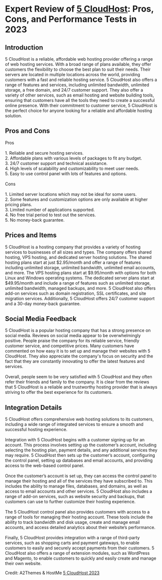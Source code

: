 <h1>Expert Review of <a href="https://a2themes.com/5-cloudhost-reviews">5 CloudHost</a>: Pros, Cons, and Performance Tests in 2023</h1>
<h2>Introduction</h2>
5 CloudHost is a reliable, affordable web hosting provider offering a range of web hosting services. With a broad range of plans available, they offer customers the flexibility to choose the best plan to suit their needs. Their servers are located in multiple locations across the world, providing customers with a fast and reliable hosting service. 5 CloudHost also offers a range of features and services, including unlimited bandwidth, unlimited storage, a free domain, and 24/7 customer support. They also offer a variety of other services, such as email hosting and website building tools, ensuring that customers have all the tools they need to create a successful online presence. With their commitment to customer service, 5 CloudHost is the perfect choice for anyone looking for a reliable and affordable hosting solution.
<h2>Pros and Cons</h2>
Pros<br><br>1. Reliable and secure hosting services.<br>2. Affordable plans with various levels of packages to fit any budget.<br>3. 24/7 customer support and technical assistance.<br>4. High levels of scalability and customizability to meet user needs.<br>5. Easy to use control panel with lots of features and options.<br><br>Cons<br><br>1. Limited server locations which may not be ideal for some users.<br>2. Some features and customization options are only available at higher pricing plans.<br>3. Limited number of applications supported.<br>4. No free trial period to test out the services.<br>5. No money-back guarantee.
<h2>Prices and Items</h2>
5 CloudHost is a hosting company that provides a variety of hosting services to businesses of all sizes and types. The company offers shared hosting, VPS hosting, and dedicated server hosting solutions. The shared hosting plans start at just $2.95/month and offer a range of features including unlimited storage, unlimited bandwidth, unlimited email accounts, and more. The VPS hosting plans start at $9.95/month with options for both Linux and Windows operating systems. The dedicated server plans start at $49.95/month and include a range of features such as unlimited storage, unlimited bandwidth, managed backups, and more. 5 CloudHost also offers add-on services such as domain registration, SSL certificates, and site migration services. Additionally, 5 CloudHost offers 24/7 customer support and a 30-day money-back guarantee.
<h2>Social Media Feedback</h2>
5 CloudHost is a popular hosting company that has a strong presence on social media. Reviews on social media appear to be overwhelmingly positive. People praise the company for its reliable service, friendly customer service, and competitive prices. Many customers have commented on how easy it is to set up and manage their websites with 5 CloudHost. They also appreciate the company's focus on security and the fact that they are constantly innovating to offer the latest features and services.<br><br>Overall, people seem to be very satisfied with 5 CloudHost and they often refer their friends and family to the company. It is clear from the reviews that 5 CloudHost is a reliable and trustworthy hosting provider that is always striving to offer the best experience for its customers.
<h2>Integration Details</h2>
5 CloudHost offers comprehensive web hosting solutions to its customers, including a wide range of integrated services to ensure a smooth and successful hosting experience.<br><br>Integration with 5 CloudHost begins with a customer signing up for an account. This process involves setting up the customer’s account, including selecting the hosting plan, payment details, and any additional services they may require. 5 CloudHost then sets up the customer’s account, configuring the control panel, setting up databases and email accounts, and providing access to the web-based control panel.<br><br>Once the customer’s account is set up, they can access the control panel to manage their hosting and all of the services they have subscribed to. This includes the ability to manage files, databases, and domains, as well as access to email accounts and other services. 5 CloudHost also includes a range of add-on services, such as website security and backups, that customers can use to further customize their hosting experience.<br><br>The 5 CloudHost control panel also provides customers with access to a range of tools for managing their hosting account. These tools include the ability to track bandwidth and disk usage, create and manage email accounts, and access detailed analytics about their website’s performance.<br><br>Finally, 5 CloudHost provides integration with a range of third-party services, such as shopping carts and payment gateways, to enable customers to easily and securely accept payments from their customers. 5 CloudHost also offers a range of extension modules, such as WordPress and Magento, to enable customers to quickly and easily create and manage their own website.
<p>Credit: A2Themes & HostMe <a href="https://a2themes.com/5-cloudhost-reviews">5 CloudHost 2023</a></p>